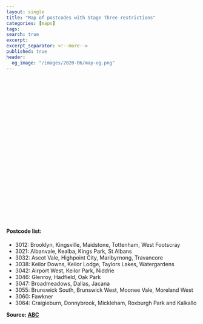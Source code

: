 ```yaml
---
layout: single
title: "Map of postcodes with Stage Three restrictions"
categories: [maps]
tags: 
search: true
excerpt: 
excerpt_separator: <!--more-->
published: true
header:
  og_image: "/images/2020-06/map-og.png"
---
```

    
<style>
    .mapid { 
      position: relative;
      padding-bottom: 75%; // This is the aspect ratio
      height: 0;
      overflow: hidden;
    }
</style>
    
<link rel="stylesheet" href="https://unpkg.com/leaflet@1.6.0/dist/leaflet.css" integrity="sha512-xwE/Az9zrjBIphAcBb3F6JVqxf46+CDLwfLMHloNu6KEQCAWi6HcDUbeOfBIptF7tcCzusKFjFw2yuvEpDL9wQ==" crossorigin=""/>

<script src="https://unpkg.com/leaflet@1.6.0/dist/leaflet.js" integrity="sha512-gZwIG9x3wUXg2hdXF6+rVkLF/0Vi9U8D2Ntg4Ga5I5BZpVkVxlJWbSQtXPSiUTtC0TjtGOmxa1AJPuV0CPthew==" crossorigin=""></script>
   
<script src="/images/2020-06/user_polygon/VMADMIN/leaflet_ajax.js"></script>
   
<div class="mapid" id ="mapid"></div>

<script>
    function style(feature) {
        if (feature.properties.Stage3 == 'Yes') {
            return {
                fillColor: 'red',
                color: 'red',
                weight: 1,
                opacity: 1,
                fillOpacity: 0.2
                };
            }
        else {
                return {
                fillColor: 'green',
                color: 'green',
                weight: 1,
                opacity: 1,
                fillOpacity: 0.1
                };
            }
    }
//    function zoomToFeature(e) {
//        mymap.fitBounds(e.target.getBounds());
//    }

    function onEachFeature(feature, layer) {
		layer.bindPopup("<p>Postcode: " + feature.properties.POSTCODE + "<br>Stage three restrictions: " + feature.properties.Stage3 + "</p>");
//        layer.on({
//            click: zoomToFeature
//        });
    }
    var mymap = L.map('mapid').setView([-37.8174, 144.9564], 11);
    L.tileLayer('https://api.mapbox.com/styles/v1/{id}/tiles/{z}/{x}/{y}?access_token={accessToken}', {
        attribution: 'Map data &copy; <a href="http://openstreetmap.org">OpenStreetMap</a> contributors | Postcodes from <a href="https://discover.data.vic.gov.au/dataset/postcode-boundaries-polygon-vicmap-admin">DELWP</a> under CC BY 4.0 | Imagery © <a href="https://www.mapbox.com/">Mapbox</a>',
        maxZoom: 18,
        id: 'mapbox/dark-v10',
        tileSize: 512,
        zoomOffset: -1,
        accessToken: 'pk.eyJ1IjoiZGl2YWRvIiwiYSI6ImNrYzIyeHgwdjF6eXYzNG54Yjk4Zzh6dWUifQ.p_uNs4ap_9MxrbVGuFWWiA'
    }).addTo(mymap);
    var geojsonLayer = new L.GeoJSON.AJAX("/images/2020-06/user_polygon/VMADMIN/postcode.json" ,{style: style, onEachFeature: onEachFeature});
    geojsonLayer.addTo(mymap);
    // add GeoJSON layer to the map once the file is loaded
//    var datalayer = L.geoJson(geojsonLayer ,{
//    onEachFeature: function(feature, featureLayer) {
//    featureLayer.bindPopup(feature.properties.POSTCODE);
//    }
//    }).addTo(mymap);
//    mymap.fitBounds(datalayer.getBounds());
//    });
</script>

#### Postcode list:

  * 3012: Brooklyn, Kingsville, Maidstone, Tottenham, West Footscray
  * 3021: Albanvale, Kealba, Kings Park, St Albans
  * 3032: Ascot Vale, Highpoint City, Maribyrnong, Travancore
  * 3038: Keilor Downs, Keilor Lodge, Taylors Lakes, Watergardens
  * 3042: Airport West, Keilor Park, Niddrie
  * 3046: Glenroy, Hadfield, Oak Park
  * 3047: Broadmeadows, Dallas, Jacana
  * 3055: Brunswick South, Brunswick West, Moonee Vale, Moreland West
  * 3060: Fawkner
  * 3064: Craigieburn, Donnybrook, Mickleham, Roxburgh Park and Kalkallo
  
**Source: [ABC](https://www.abc.net.au/news/2020-07-01/victorian-premier-warns-all-suburbs-could-lockdown-if-cases-rise/12409000)**